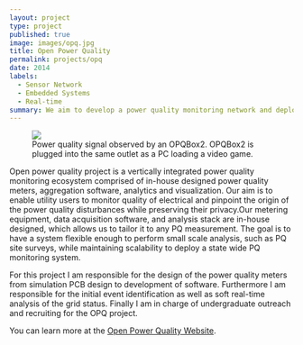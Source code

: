 ```yaml
---
layout: project
type: project
published: true
image: images/opq.jpg
title: Open Power Quality
permalink: projects/opq
date: 2014
labels:
  - Sensor Network
  - Embedded Systems
  - Real-time
summary: We aim to develop a power quality monitoring network and deploy it across the Hawaiian islands
---
```


<figure class="ui medium right floated rounded image">
<img src="{{ site.baseurl }}/images/opq_game.png">
<figcaption>Power quality signal observed by an OPQBox2. OPQBox2 is plugged into the same outlet as a PC loading a video game.</figcaption>
</figure>

Open power quality project is a vertically integrated power quality monitoring ecosystem comprised of in-house designed power quality meters, aggregation software, analytics and visualization. Our aim is to enable utility users to monitor quality of electrical and pinpoint the origin of the power quality disturbances while preserving their privacy.Our metering equipment, data acquisition software, and analysis stack are in-house designed, which allows us to tailor it to any PQ measurement. The goal is to have a system flexible enough to perform small scale analysis, such as PQ site surveys, while maintaining scalability to deploy a state wide PQ monitoring system.  

For this project I am responsible for the design of the power quality meters from simulation PCB design to development of software. Furthermore I am responsible for the initial event identification as well as soft real-time analysis of the grid status. Finally I am in charge of undergraduate outreach and recruiting for the OPQ project. 

You can learn more at the [Open Power Quality Website](http://openpowerquality.org/).
